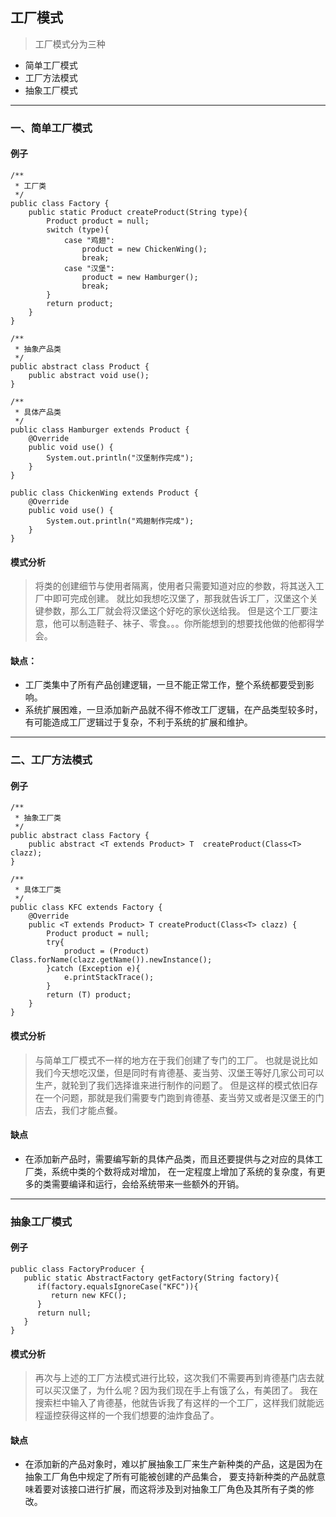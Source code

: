 ## 工厂模式
> 工厂模式分为三种
* 简单工厂模式
* 工厂方法模式
* 抽象工厂模式

---


### 一、简单工厂模式

#### 例子
```
/**
 * 工厂类
 */
public class Factory {
    public static Product createProduct(String type){
        Product product = null;
        switch (type){
            case "鸡翅":
                product = new ChickenWing();
                break;
            case "汉堡":
                product = new Hamburger();
                break;
        }
        return product;
    }
}

/**
 * 抽象产品类
 */
public abstract class Product {
    public abstract void use();
}

/**
 * 具体产品类
 */
public class Hamburger extends Product {
    @Override
    public void use() {
        System.out.println("汉堡制作完成");
    }
}

public class ChickenWing extends Product {
    @Override
    public void use() {
        System.out.println("鸡翅制作完成");
    }
}
```

#### 模式分析
> 将类的创建细节与使用者隔离，使用者只需要知道对应的参数，将其送入工厂中即可完成创建。
就比如我想吃汉堡了，那我就告诉工厂，汉堡这个关键参数，那么工厂就会将汉堡这个好吃的家伙送给我。
但是这个工厂要注意，他可以制造鞋子、袜子、零食。。。你所能想到的想要找他做的他都得学会。

#### 缺点：
* 工厂类集中了所有产品创建逻辑，一旦不能正常工作，整个系统都要受到影响。
* 系统扩展困难，一旦添加新产品就不得不修改工厂逻辑，在产品类型较多时，有可能造成工厂逻辑过于复杂，不利于系统的扩展和维护。

----


### 二、工厂方法模式

#### 例子
```
/**
 * 抽象工厂类
 */
public abstract class Factory {
    public abstract <T extends Product> T  createProduct(Class<T> clazz);
}

/**
 * 具体工厂类
 */
public class KFC extends Factory {
    @Override
    public <T extends Product> T createProduct(Class<T> clazz) {
        Product product = null;
        try{
            product = (Product) Class.forName(clazz.getName()).newInstance();
        }catch (Exception e){
            e.printStackTrace();
        }
        return (T) product;
    }
}
```

#### 模式分析
> 与简单工厂模式不一样的地方在于我们创建了专门的工厂。
也就是说比如我们今天想吃汉堡，但是同时有肯德基、麦当劳、汉堡王等好几家公司可以生产，就轮到了我们选择谁来进行制作的问题了。
但是这样的模式依旧存在一个问题，那就是我们需要专门跑到肯德基、麦当劳又或者是汉堡王的门店去，我们才能点餐。

#### 缺点
* 在添加新产品时，需要编写新的具体产品类，而且还要提供与之对应的具体工厂类，系统中类的个数将成对增加，
在一定程度上增加了系统的复杂度，有更多的类需要编译和运行，会给系统带来一些额外的开销。


---

### 抽象工厂模式

#### 例子
```
public class FactoryProducer {
   public static AbstractFactory getFactory(String factory){
      if(factory.equalsIgnoreCase("KFC")){
         return new KFC();
      } 
      return null;
   }
}
```

#### 模式分析
> 再次与上述的工厂方法模式进行比较，这次我们不需要再到肯德基门店去就可以买汉堡了，为什么呢？因为我们现在手上有饿了么，有美团了。
我在搜索栏中输入了肯德基，他就告诉我了有这样的一个工厂，这样我们就能远程遥控获得这样的一个我们想要的油炸食品了。

#### 缺点
* 在添加新的产品对象时，难以扩展抽象工厂来生产新种类的产品，这是因为在抽象工厂角色中规定了所有可能被创建的产品集合，
要支持新种类的产品就意味着要对该接口进行扩展，而这将涉及到对抽象工厂角色及其所有子类的修改。

